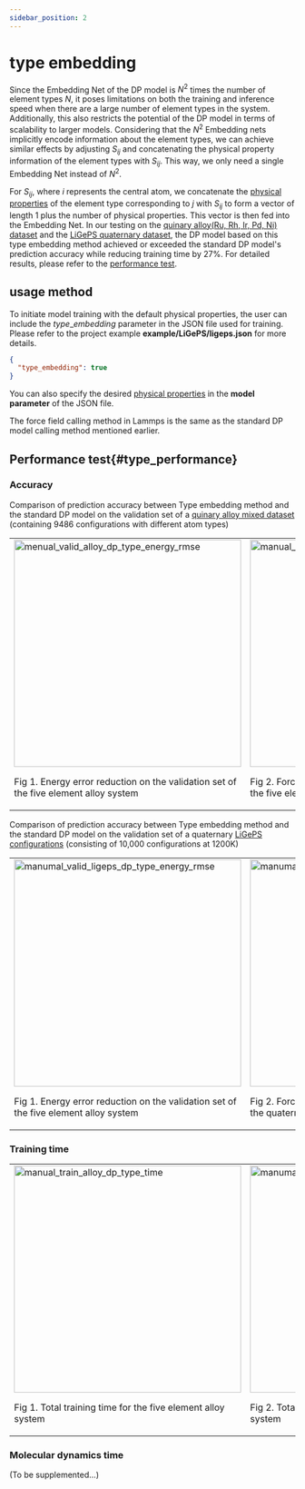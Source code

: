 ```yaml
---
sidebar_position: 2
---
```


# type embedding

Since the Embedding Net of the DP model is $N^2$ times the number of element types $N$, it poses limitations on both the training and inference speed when there are a large number of element types in the system. Additionally, this also restricts the potential of the DP model in terms of scalability to larger models. Considering that the $N^2$ Embedding nets implicitly encode information about the element types, we can achieve similar effects by adjusting $S_{ij}$ and concatenating the physical property information of the element types with $S_{ij}$. This way, we only need a single Embedding Net instead of $N^2$.

For $S_{ij}$, where $i$ represents the central atom, we concatenate the [physical properties](/en/next/PWMLFF/Parameter%20details#type_physical_property) of the element type corresponding to $j$ with $S_{ij}$ to form a vector of length 1 plus the number of physical properties. This vector is then fed into the Embedding Net. In our testing on the [quinary alloy(Ru, Rh, Ir, Pd, Ni) dataset](https://github.com/LonxunQuantum/PWMLFF_library/tree/main/alloy/Ru_Rh_Ir_Pd_Ni) and the [LiGePS quaternary dataset](https://github.com/LonxunQuantum/PWMLFF_library/tree/main/LiGePS), the DP model based on this type embedding method achieved or exceeded the standard DP model's prediction accuracy while reducing training time by 27%. For detailed results, please refer to the [performance test](#type_performance).

## usage method

To initiate model training with the default physical properties, the user can include the $type\_embedding$ parameter in the JSON file used for training. Please refer to the project example **example/LiGePS/ligeps.json** for more details.

```json
{
  "type_embedding": true
}
```

You can also specify the desired [physical properties](/en/next/PWMLFF/Parameter%20details#type_physical_property) in the **model parameter** of the JSON file.

The force field calling method in Lammps is the same as the standard DP model calling method mentioned earlier.

## Performance test{#type_performance}

### Accuracy

Comparison of prediction accuracy between Type embedding method and the standard DP model on the validation set of a [quinary alloy mixed dataset](https://github.com/LonxunQuantum/PWMLFF_library/tree/main/alloy/Ru_Rh_Ir_Pd_Ni) (containing 9486 configurations with different atom types)

<table>
  <tr>
    <td>
      <img src={require("./picture_wu/menual_valid_alloy_dp_type_energy_rmse.png").default} alt="menual_valid_alloy_dp_type_energy_rmse" width="400" />
      <p>Fig 1. Energy error reduction on the validation set of the five element alloy system </p>
    </td>
    <td>
      <img src={require("./picture_wu/manual_train_alloy_dp_type_force_rmse.png").default} alt="manual_train_alloy_dp_type_force_rmse" width="400" />
      <p>Fig 2. Force error reduction on the validation set of the five element alloy system</p>
    </td>
  </tr>
</table>

Comparison of prediction accuracy between Type embedding method and the standard DP model on the validation set of a quaternary [LiGePS configurations](https://github.com/LonxunQuantum/PWMLFF_library/tree/main/LiGePS) (consisting of 10,000 configurations at 1200K)

<table>
  <tr>
    <td>
      <img src={require("./picture_wu/manumal_valid_ligeps_dp_type_energy_rmse.png").default} alt="manumal_valid_ligeps_dp_type_energy_rmse" width="400" />
      <p>Fig 1. Energy error reduction on the validation set of the five element alloy system</p>
    </td>
    <td>
      <img src={require("./picture_wu/manumal_valid_ligeps_dp_type_force_rmse.png").default} alt="manumal_valid_ligeps_dp_type_force_rmse" width="400" />
      <p>Fig 2. Force error reduction on the validation set of the quaternary LiGePS system</p>
    </td>
  </tr>
</table>

### Training time

<table>
  <tr>
    <td>
      <img src={require("./picture_wu/manual_train_alloy_dp_type_time.png").default} alt="manual_train_alloy_dp_type_time" width="400" />
      <p>Fig 1. Total training time for the five element alloy system</p>
    </td>
    <td>
      <img src={require("./picture_wu/manumal_valid_ligeps_dp_type_time.png").default} alt="manumal_valid_ligeps_dp_type_time" width="400" />
      <p>Fig 2. Total training time for the quaternary LiGePS system</p>
    </td>
  </tr>
</table>

### Molecular dynamics time

(To be supplemented...)